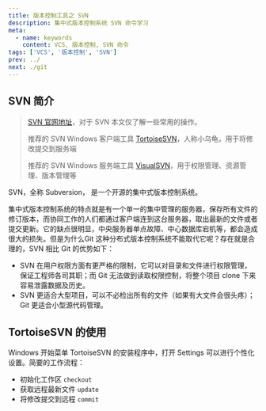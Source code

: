 ```yaml
---
title: 版本控制工具之 SVN
description: 集中式版本控制系统 SVN 命令学习
meta:
  - name: keywords
    content: VCS, 版本控制, SVN 命令
tags: ['VCS', '版本控制', 'SVN']
prev: ../
next: ./git
---
```


## SVN 简介

>  [SVN 官网地址](https://subversion.apache.org/)，对于 SVN 本文仅了解一些常用的操作。
>
> 推荐的 SVN Windows 客户端工具 [TortoiseSVN](https://tortoisesvn.net/downloads.html)，人称小乌龟，用于将修改提交到服务端
>
> 推荐的 SVN Windows 服务端工具 [VisualSVN](https://www.visualsvn.com/downloads/)，用于权限管理、资源管理、版本管理等

SVN，全称 Subversion， 是一个开源的集中式版本控制系统。

​		集中式版本控制系统的特点就是有一个单一的集中管理的服务器，保存所有文件的修订版本，而协同工作的人们都通过客户端连到这台服务器，取出最新的文件或者提交更新。它的缺点很明显，中央服务器单点故障、中心数据库宕机等，都会造成很大的损失。但是为什么Git 这种分布式版本控制系统不能取代它呢？存在就是合理的，SVN 相比 Git 的优势如下：

- SVN 在用户权限方面有更严格的限制，它可以对目录和文件进行权限管理，保证工程师各司其职；而 Git 无法做到读取权限控制，将整个项目 clone 下来容易泄露数据及历史。
- SVN 更适合大型项目，可以不必检出所有的文件（如果有大文件会很头疼）；Git 更适合小型源代码管理。

## TortoiseSVN 的使用

Windows 开始菜单 TortoiseSVN 的安装程序中，打开 Settings 可以进行个性化设置。简要的工作流程：

- 初始化工作区 `checkout`
- 获取远程最新文件 `update`
- 将修改提交到远程 `commit`